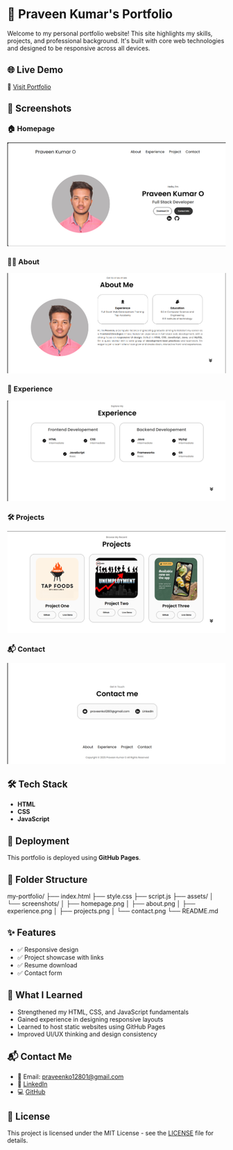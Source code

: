 # 💼 Praveen Kumar's Portfolio

Welcome to my personal portfolio website! This site highlights my skills, projects, and professional background. It's built with core web technologies and designed to be responsive across all devices.

## 🌐 Live Demo

🔗 [Visit Portfolio](https://praveen12801.github.io/my-portfolio/)

## 📸 Screenshots

<!-- Make sure to add these screenshots to a folder like `assets/screenshots/` -->
### 🏠 Homepage
![Homepage](assests/screenshots/homepage.png)

### 🙋‍♂️ About
![About](assests/screenshots/about.png)

### 💼 Experience
![Experience](assests/screenshots/experience.png)

### 🛠️ Projects
![Projects](assests/screenshots/projects.png)

### 📬 Contact
![Contact](assests/screenshots/contact.png)

## 🛠️ Tech Stack

- **HTML**
- **CSS**
- **JavaScript**

## 🚀 Deployment

This portfolio is deployed using **GitHub Pages**.

## 📁 Folder Structure
my-portfolio/
├── index.html
├── style.css
├── script.js
├── assets/
│ └── screenshots/
│ ├── homepage.png
│ ├── about.png
│ ├── experience.png
│ ├── projects.png
│ └── contact.png
└── README.md


## ✨ Features

- ✅ Responsive design
- ✅ Project showcase with links
- ✅ Resume download
- ✅ Contact form

## 🧠 What I Learned

- Strengthened my HTML, CSS, and JavaScript fundamentals
- Gained experience in designing responsive layouts
- Learned to host static websites using GitHub Pages
- Improved UI/UX thinking and design consistency

## 📬 Contact Me

- 📧 Email: praveenko12801@gmail.com  
- 🔗 [LinkedIn](https://www.linkedin.com/in/praveen-kumar-o-178523254/)  
- 💻 [GitHub](https://github.com/Praveen12801)

## 📄 License

This project is licensed under the MIT License - see the [LICENSE](LICENSE) file for details.

